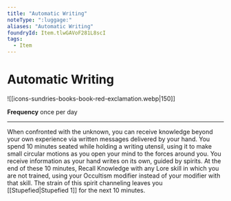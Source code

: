 ```yaml
---
title: "Automatic Writing"
noteType: ":luggage:"
aliases: "Automatic Writing"
foundryId: Item.tlwGAVoF281L8scI
tags:
  - Item
---
```


# Automatic Writing
![[icons-sundries-books-book-red-exclamation.webp|150]]

**Frequency** once per day

* * *

When confronted with the unknown, you can receive knowledge beyond your own experience via written messages delivered by your hand. You spend 10 minutes seated while holding a writing utensil, using it to make small circular motions as you open your mind to the forces around you. You receive information as your hand writes on its own, guided by spirits. At the end of these 10 minutes, Recall Knowledge with any Lore skill in which you are not trained, using your Occultism modifier instead of your modifier with that skill. The strain of this spirit channeling leaves you [[Stupefied|Stupefied 1]] for the next 10 minutes.
